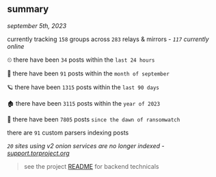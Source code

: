 
## summary
_september 5th, 2023_

currently tracking `158` groups across `283` relays & mirrors - _`117` currently online_

⏲ there have been `34` posts within the `last 24 hours`

🦈 there have been `91` posts within the `month of september`

🪐 there have been `1315` posts within the `last 90 days`

🏚 there have been `3115` posts within the `year of 2023`

🦕 there have been `7805` posts `since the dawn of ransomwatch`

there are `91` custom parsers indexing posts

_`20` sites using v2 onion services are no longer indexed - [support.torproject.org](https://support.torproject.org/onionservices/v2-deprecation/)_

> see the project [README](https://github.com/joshhighet/ransomwatch#ransomwatch--) for backend technicals
